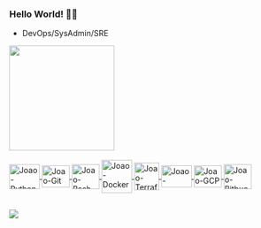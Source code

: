 ### Hello World! 👨‍💻

- DevOps/SysAdmin/SRE

<div align="left">
  <a href="https://github.com/araujoajoao">

  <img height="190em" src="https://github-readme-stats.vercel.app/api/top-langs/?username=araujoajoao&layout=compact&langs_count=7&theme=dark"/>
</div>
  <div style="display: inline_block"><br>
<img align="center" alt="Joao-Python" height="45" width="55" src="https://cdn.jsdelivr.net/gh/devicons/devicon/icons/python/python-original.svg" />
<img align="center" alt="Joao-Git" height="40" width="50" src="https://cdn.jsdelivr.net/gh/devicons/devicon@latest/icons/git/git-original.svg"/>
<img align="center" alt="Joao-Bash" height="45" width="50" src="https://cdn.jsdelivr.net/gh/devicons/devicon@latest/icons/bash/bash-plain.svg" />
<img align="center" alt="Joao-Docker" height="60" width="55" src="https://cdn.jsdelivr.net/gh/devicons/devicon@latest/icons/docker/docker-original.svg" />
<img align="center" alt="Joao-Terraform" height="50" width="45" src="https://cdn.jsdelivr.net/gh/devicons/devicon@latest/icons/terraform/terraform-original.svg" />
<img align="center" alt="Joao-Kubernetes" height="40" width="55" src="https://cdn.jsdelivr.net/gh/devicons/devicon@latest/icons/kubernetes/kubernetes-original.svg" />
<img align="center" alt="Joao-GCP" height="40" width="50" src="https://cdn.jsdelivr.net/gh/devicons/devicon/icons/googlecloud/googlecloud-original.svg" />
<img align="center" alt="Joao-Bitbucket" height="45" width="50" src="https://cdn.jsdelivr.net/gh/devicons/devicon@latest/icons/bitbucket/bitbucket-original.svg" />
                    

##
    
  <div>   
  <a href="https://www.linkedin.com/in/araujojoao84/" target="_blank"><img src="https://img.shields.io/badge/-LinkedIn-%230077B5?style=for-the-badge&logo=linkedin&logoColor=white" target="_blank"></a>

   
  </div>
  
  
